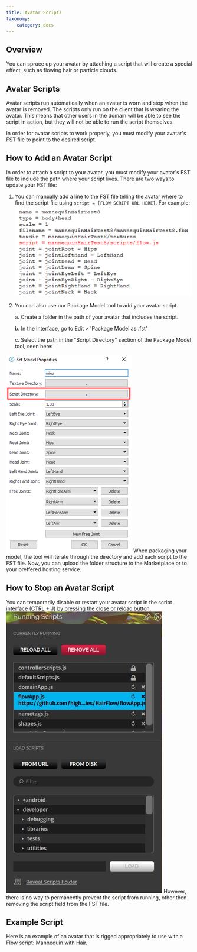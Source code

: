 ```yaml
---
title: Avatar Scripts
taxonomy:
    category: docs
---
```


## Overview
You can spruce up your avatar by attaching a script that will create a special effect, such as flowing hair or particle clouds. 

## Avatar Scripts
Avatar scripts run automatically when an avatar is worn and stop when the avatar is removed. The scripts only run on the client that is wearing the avatar. This means that other users in the domain will be able to see the script in action, but they will not be able to run the script themselves.	

In order for avatar scripts to work properly, you must modify your avatar's FST file to point to the desired script.

## How to Add an Avatar Script
In order to attach a script to your avatar, you must modify your avatar's FST file to include the path where your script lives. There are two ways to update your FST file:
1.  You can manually add a line to the FST file telling the avatar where to find the script file using `script = [FLOW SCRIPT URL HERE]`. For example: 
![](addScript1.PNG)
2. You can also use our Package Model tool to add your avatar script. 
    
    a. Create a folder in the path of your avatar that includes the script.
    
    b. In the interface, go to Edit > 'Package Model as .fst'

    c. Select the path in the "Script Directory" section of the Package Model tool, seen here: 

![](addScript2.PNG)
When packaging your model, the tool will iterate through the directory and add each script to the FST file. Now, you can upload the folder structure to the Marketplace or to your preffered hosting service.
## How to Stop an Avatar Script
 You can temporarily disable or restart your avatar script in the script interface (CTRL + J) by pressing the close or reload button. 
 ![](endFlow.png)
 However, there is no way to permanently prevent the script from running, other then removing the script field from the FST file.
## Example Script
Here is an example of an avatar that is rigged appropriately to use with a Flow script: [Mannequin with Hair](https://github.com/highfidelity/hifi-docs-grav-content/tree/master/02.create-and-explore/05.avatars/08.%20create-avatar-with-flow/mannequinHairTest8.fst).

